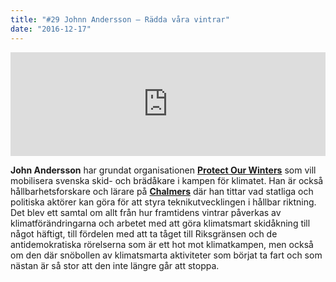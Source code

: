 ```yaml
---
title: "#29 Johnn Andersson – Rädda våra vintrar"
date: "2016-12-17"
---
```


<iframe width="100%" height="166" scrolling="no" frameborder="no" src="https://w.soundcloud.com/player/?url=https%3A//api.soundcloud.com/tracks/298226582&amp;color=ff5500&amp;auto_play=false&amp;hide_related=false&amp;show_comments=true&amp;show_user=true&amp;show_reposts=false"></iframe>

 **John Andersson** har grundat organisationen **[Protect Our Winters](http://protectourwinters.org/)** som vill mobilisera svenska skid- och brädåkare i kampen för klimatet. Han är också hållbarhetsforskare och lärare på **[Chalmers](http://www.chalmers.se/sv/personal/Sidor/johnn-andersson.aspx)** där han tittar vad statliga och politiska aktörer kan göra för att styra teknikutvecklingen i hållbar riktning. Det blev ett samtal om allt från hur framtidens vintrar påverkas av klimatförändringarna och arbetet med att göra klimatsmart skidåkning till något häftigt, till fördelen med att ta tåget till Riksgränsen och de antidemokratiska rörelserna som är ett hot mot klimatkampen, men också om den där snöbollen av klimatsmarta aktiviteter som börjat ta fart och som nästan är så stor att den inte längre går att stoppa.
